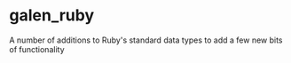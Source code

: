 # galen_ruby
A number of additions to Ruby's standard data types to add a few new bits of functionality
